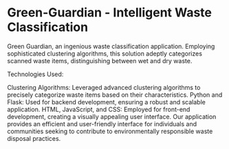 # Green-Guardian - Intelligent Waste Classification

Green Guardian, an ingenious waste classification application. Employing sophisticated clustering algorithms, this solution adeptly categorizes scanned waste items, distinguishing between wet and dry waste.

Technologies Used:

Clustering Algorithms: Leveraged advanced clustering algorithms to precisely categorize waste items based on their characteristics.
Python and Flask: Used for backend development, ensuring a robust and scalable application.
HTML, JavaScript, and CSS: Employed for front-end development, creating a visually appealing user interface.
Our application provides an efficient and user-friendly interface for individuals and communities seeking to contribute to environmentally responsible waste disposal practices.
